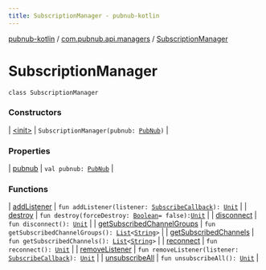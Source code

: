 ```yaml
---
title: SubscriptionManager - pubnub-kotlin
---
```


[pubnub-kotlin](../../index.html) / [com.pubnub.api.managers](../index.html) / [SubscriptionManager](./index.html)

# SubscriptionManager

`class SubscriptionManager`

### Constructors

| [&lt;init&gt;](-init-.html) | `SubscriptionManager(pubnub: `[`PubNub`](../../com.pubnub.api/-pub-nub/index.html)`)` |

### Properties

| [pubnub](pubnub.html) | `val pubnub: `[`PubNub`](../../com.pubnub.api/-pub-nub/index.html) |

### Functions

| [addListener](add-listener.html) | `fun addListener(listener: `[`SubscribeCallback`](../../com.pubnub.api.callbacks/-subscribe-callback/index.html)`): `[`Unit`](https://kotlinlang.org/api/latest/jvm/stdlib/kotlin/-unit/index.html) |
| [destroy](destroy.html) | `fun destroy(forceDestroy: `[`Boolean`](https://kotlinlang.org/api/latest/jvm/stdlib/kotlin/-boolean/index.html)` = false): `[`Unit`](https://kotlinlang.org/api/latest/jvm/stdlib/kotlin/-unit/index.html) |
| [disconnect](disconnect.html) | `fun disconnect(): `[`Unit`](https://kotlinlang.org/api/latest/jvm/stdlib/kotlin/-unit/index.html) |
| [getSubscribedChannelGroups](get-subscribed-channel-groups.html) | `fun getSubscribedChannelGroups(): `[`List`](https://kotlinlang.org/api/latest/jvm/stdlib/kotlin.collections/-list/index.html)`<`[`String`](https://kotlinlang.org/api/latest/jvm/stdlib/kotlin/-string/index.html)`>` |
| [getSubscribedChannels](get-subscribed-channels.html) | `fun getSubscribedChannels(): `[`List`](https://kotlinlang.org/api/latest/jvm/stdlib/kotlin.collections/-list/index.html)`<`[`String`](https://kotlinlang.org/api/latest/jvm/stdlib/kotlin/-string/index.html)`>` |
| [reconnect](reconnect.html) | `fun reconnect(): `[`Unit`](https://kotlinlang.org/api/latest/jvm/stdlib/kotlin/-unit/index.html) |
| [removeListener](remove-listener.html) | `fun removeListener(listener: `[`SubscribeCallback`](../../com.pubnub.api.callbacks/-subscribe-callback/index.html)`): `[`Unit`](https://kotlinlang.org/api/latest/jvm/stdlib/kotlin/-unit/index.html) |
| [unsubscribeAll](unsubscribe-all.html) | `fun unsubscribeAll(): `[`Unit`](https://kotlinlang.org/api/latest/jvm/stdlib/kotlin/-unit/index.html) |

